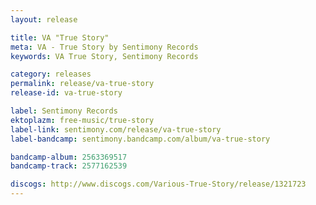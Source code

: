 ```yaml
---
layout: release

title: VA "True Story"
meta: VA - True Story by Sentimony Records
keywords: VA True Story, Sentimony Records

category: releases
permalink: release/va-true-story
release-id: va-true-story

label: Sentimony Records
ektoplazm: free-music/true-story
label-link: sentimony.com/release/va-true-story
label-bandcamp: sentimony.bandcamp.com/album/va-true-story

bandcamp-album: 2563369517
bandcamp-track: 2577162539

discogs: http://www.discogs.com/Various-True-Story/release/1321723
---
```


